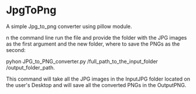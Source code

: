# JpgToPng
A simple Jpg_to_png converter using pillow module.

n the command line run the file and provide the folder with the JPG images as the first argument and the new folder, where to save the PNGs as the second:

pyhon JPG_to_PNG_converter.py /full_path_to_the_input_folder /output_folder_path.

This command will take all the JPG images in the InputJPG folder located on the user's Desktop and will save all the converted PNGs in the OutputPNG.
